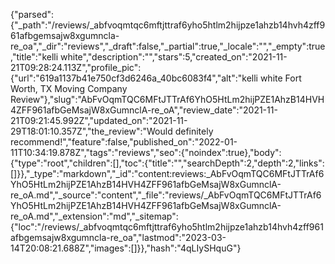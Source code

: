 {"parsed":{"_path":"/reviews/_abfvoqmtqc6mftjttraf6yho5htlm2hijpze1ahzb14hvh4zff961afbgemsajw8xgumncla-re_oa","_dir":"reviews","_draft":false,"_partial":true,"_locale":"","_empty":true,"title":"kelli white","description":"","stars":5,"created_on":"2021-11-21T09:28:24.113Z","profile_pic":{"url":"619a1137b41e750cf3d6246a_40bc6083f4","alt":"kelli white Fort Worth, TX Moving Company Review"},"slug":"AbFvOqmTQC6MFtJTTrAf6YhO5HtLm2hijPZE1AhzB14HVH4ZFF961afbGeMsajW8xGumnclA-re_oA","review_date":"2021-11-21T09:21:45.992Z","updated_on":"2021-11-29T18:01:10.357Z","the_review":"Would definitely recommend!","feature":false,"published_on":"2022-01-11T10:34:19.878Z","tags":"reviews","seo":{"noindex":true},"body":{"type":"root","children":[],"toc":{"title":"","searchDepth":2,"depth":2,"links":[]}},"_type":"markdown","_id":"content:reviews:_AbFvOqmTQC6MFtJTTrAf6YhO5HtLm2hijPZE1AhzB14HVH4ZFF961afbGeMsajW8xGumnclA-re_oA.md","_source":"content","_file":"reviews/_AbFvOqmTQC6MFtJTTrAf6YhO5HtLm2hijPZE1AhzB14HVH4ZFF961afbGeMsajW8xGumnclA-re_oA.md","_extension":"md","_sitemap":{"loc":"/reviews/_abfvoqmtqc6mftjttraf6yho5htlm2hijpze1ahzb14hvh4zff961afbgemsajw8xgumncla-re_oa","lastmod":"2023-03-14T20:08:21.688Z","images":[]}},"hash":"4qLIySHquG"}